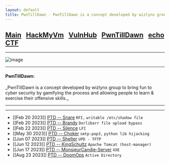 ```yaml
---
layout: default
title: PwnTillDawn - PwnTillDawn is a concept developed by wizlynx group to bring fun to cyber security by gamifying the process and allowing people to learn & exercise their offensive skills.
---
```


<h2 class="mume-header" id="mainindexhtml-nbspnbsp-contactcontacthtml"><a 
href="../../index.html">Main</a>&#xA0;&#xA0;&#xA0;<a 
href="/posts/Hackmyvm/index.html">HackMyVm</a>&#xA0;&#xA0;&#xA0;<a
href="/posts/vulnhub/index.html">VulnHub</a>&#xA0;&#xA0;&#xA0;<a 
href="/posts/PTD/index.html">PwnTillDawn</a>&#xA0;&#xA0;&#xA0;<a 
href="/posts/echoCTF/index.html">echoCTF</a></h2>
<hr>

![image](https://user-images.githubusercontent.com/87468669/220013103-6fd5863a-948a-457f-bf88-5f1141032e01.png)

* * *
<h4 class="mume-header" id="pwntilldawn">PwnTillDawn:</h4>
_PwnTillDawn is a concept developed by wizlynx group to bring fun to cyber security by gamifying the process and allowing people to learn & exercise their offensive skills._
<hr>
<hr>

- [[Feb 20 2023]] [PTD -- Snare](https://n16hth4wk07.github.io/posts/PTD/snare.html) `RFI,` `writable /etc/shadow file`
- [[Feb 20 2023]] [PTD -- Brandy](https://n16hth4wk07.github.io/posts/PTD/brandy.html) `Dorlibarr file upload bypass`
- [[Feb 22 2023]] [PTD -- Silence](https://n16hth4wk07.github.io/posts/PTD/silience.html) `LFI`
- [[May 30 2023]] [PTD -- Choker](https://n16hth4wk07.github.io/posts/PTD/choker.html) `smtp-pop3,` `python lib hijacking`
- [[Jun 07 2023]] [PTD -- Shelter](https://n16hth4wk07.github.io/posts/PTD/shelter.html) `UPD - TFTP`
- [[Jun 12 2023]] [PTD -- KingSchultz](https://n16hth4wk07.github.io/posts/PTD/kingschultz.html) `Apache Tomcat (host-manager)`
- [[Jun 17 2023]] [PTD -- MonsieurCandie-Server](https://n16hth4wk07.github.io/posts/PTD/monsieurcandieserver.html) `XXE`
- [[Aug 23 2023]] [PTD -- DoomOps](https://n16hth4wk07.github.io/posts/PTD/doomops.html) `Active Directory`



